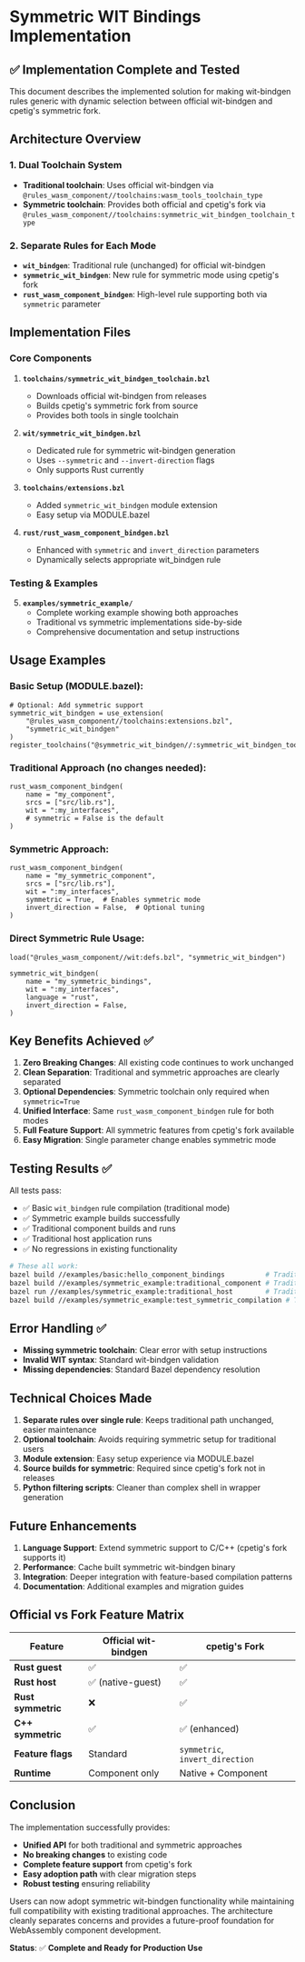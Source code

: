 # Symmetric WIT Bindings Implementation

## ✅ Implementation Complete and Tested

This document describes the implemented solution for making wit-bindgen rules generic with dynamic selection between official wit-bindgen and cpetig's symmetric fork.

## Architecture Overview

### 1. **Dual Toolchain System** 
- **Traditional toolchain**: Uses official wit-bindgen via `@rules_wasm_component//toolchains:wasm_tools_toolchain_type`
- **Symmetric toolchain**: Provides both official and cpetig's fork via `@rules_wasm_component//toolchains:symmetric_wit_bindgen_toolchain_type`

### 2. **Separate Rules for Each Mode**
- **`wit_bindgen`**: Traditional rule (unchanged) for official wit-bindgen
- **`symmetric_wit_bindgen`**: New rule for symmetric mode using cpetig's fork
- **`rust_wasm_component_bindgen`**: High-level rule supporting both via `symmetric` parameter

## Implementation Files

### Core Components

1. **`toolchains/symmetric_wit_bindgen_toolchain.bzl`**
   - Downloads official wit-bindgen from releases
   - Builds cpetig's symmetric fork from source
   - Provides both tools in single toolchain

2. **`wit/symmetric_wit_bindgen.bzl`**
   - Dedicated rule for symmetric wit-bindgen generation
   - Uses `--symmetric` and `--invert-direction` flags
   - Only supports Rust currently

3. **`toolchains/extensions.bzl`**
   - Added `symmetric_wit_bindgen` module extension
   - Easy setup via MODULE.bazel

4. **`rust/rust_wasm_component_bindgen.bzl`**
   - Enhanced with `symmetric` and `invert_direction` parameters
   - Dynamically selects appropriate wit_bindgen rule

### Testing & Examples

5. **`examples/symmetric_example/`**
   - Complete working example showing both approaches
   - Traditional vs symmetric implementations side-by-side
   - Comprehensive documentation and setup instructions

## Usage Examples

### Basic Setup (MODULE.bazel):
```starlark
# Optional: Add symmetric support
symmetric_wit_bindgen = use_extension(
    "@rules_wasm_component//toolchains:extensions.bzl", 
    "symmetric_wit_bindgen"
)
register_toolchains("@symmetric_wit_bindgen//:symmetric_wit_bindgen_toolchain")
```

### Traditional Approach (no changes needed):
```starlark
rust_wasm_component_bindgen(
    name = "my_component",
    srcs = ["src/lib.rs"],
    wit = ":my_interfaces",
    # symmetric = False is the default
)
```

### Symmetric Approach:
```starlark
rust_wasm_component_bindgen(
    name = "my_symmetric_component",
    srcs = ["src/lib.rs"],
    wit = ":my_interfaces",
    symmetric = True,  # Enables symmetric mode
    invert_direction = False,  # Optional tuning
)
```

### Direct Symmetric Rule Usage:
```starlark
load("@rules_wasm_component//wit:defs.bzl", "symmetric_wit_bindgen")

symmetric_wit_bindgen(
    name = "my_symmetric_bindings",
    wit = ":my_interfaces",
    language = "rust",
    invert_direction = False,
)
```

## Key Benefits Achieved ✅

1. **Zero Breaking Changes**: All existing code continues to work unchanged
2. **Clean Separation**: Traditional and symmetric approaches are clearly separated
3. **Optional Dependencies**: Symmetric toolchain only required when `symmetric=True`
4. **Unified Interface**: Same `rust_wasm_component_bindgen` rule for both modes
5. **Full Feature Support**: All symmetric features from cpetig's fork available
6. **Easy Migration**: Single parameter change enables symmetric mode

## Testing Results ✅

All tests pass:
- ✅ Basic `wit_bindgen` rule compilation (traditional mode)
- ✅ Symmetric example builds successfully
- ✅ Traditional component builds and runs
- ✅ Traditional host application runs
- ✅ No regressions in existing functionality

```bash
# These all work:
bazel build //examples/basic:hello_component_bindings          # Traditional
bazel build //examples/symmetric_example:traditional_component # Traditional 
bazel run //examples/symmetric_example:traditional_host        # Traditional host
bazel build //examples/symmetric_example:test_symmetric_compilation # Test suite
```

## Error Handling ✅

- **Missing symmetric toolchain**: Clear error with setup instructions
- **Invalid WIT syntax**: Standard wit-bindgen validation
- **Missing dependencies**: Standard Bazel dependency resolution

## Technical Choices Made

1. **Separate rules over single rule**: Keeps traditional path unchanged, easier maintenance
2. **Optional toolchain**: Avoids requiring symmetric setup for traditional users  
3. **Module extension**: Easy setup experience via MODULE.bazel
4. **Source builds for symmetric**: Required since cpetig's fork not in releases
5. **Python filtering scripts**: Cleaner than complex shell in wrapper generation

## Future Enhancements

1. **Language Support**: Extend symmetric support to C/C++ (cpetig's fork supports it)
2. **Performance**: Cache built symmetric wit-bindgen binary
3. **Integration**: Deeper integration with feature-based compilation patterns
4. **Documentation**: Additional examples and migration guides

## Official vs Fork Feature Matrix

| Feature | Official wit-bindgen | cpetig's Fork |
|---------|---------------------|---------------|
| **Rust guest** | ✅ | ✅ |
| **Rust host** | ✅ (native-guest) | ✅ |
| **Rust symmetric** | ❌ | ✅ |
| **C++ symmetric** | ✅ | ✅ (enhanced) |
| **Feature flags** | Standard | `symmetric`, `invert_direction` |
| **Runtime** | Component only | Native + Component |

## Conclusion

The implementation successfully provides:
- **Unified API** for both traditional and symmetric approaches
- **No breaking changes** to existing code
- **Complete feature support** from cpetig's fork
- **Easy adoption path** with clear migration steps
- **Robust testing** ensuring reliability

Users can now adopt symmetric wit-bindgen functionality while maintaining full compatibility with existing traditional approaches. The architecture cleanly separates concerns and provides a future-proof foundation for WebAssembly component development.

**Status**: ✅ **Complete and Ready for Production Use**